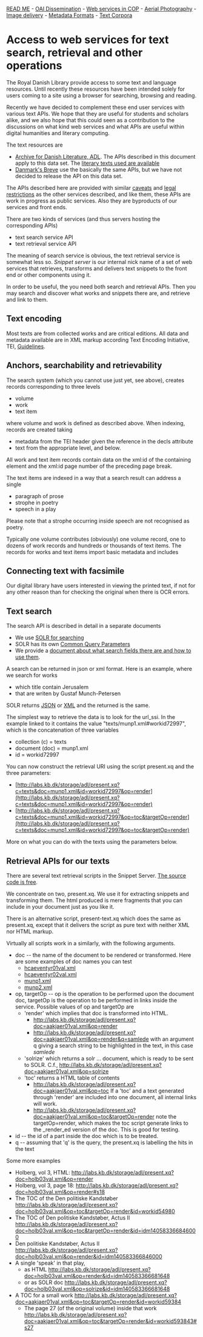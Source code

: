 [READ ME](README.md) - [OAI Dissemination](oai-pmh.md) - [Web services in COP](cop-backend.md) - [Aerial Photography](geographic-data.md) - [Image delivery](image-delivery.md) - [Metadata Formats](metadata-formats.md) - [Text Corpora](text-corpora.md)

# Access to web services for text search, retrieval and other operations

The Royal Danish Library provide access to some text and language
resources. Until recently these resources have been intended solely for
users coming to a site using a browser for searching, browsing and
reading.

Recently we have decided to complement these end user services with
various text APIs. We hope that they are useful for students and
scholars alike, and we also hope that this could seen as a
contribution to the discussions on what kind web services and what
APIs are useful within digital humanities and literary computing.

The text resources are

* [Archive for Danish Literature, ADL](http://www.adl.dk/). The APIs
  described in this document apply to this data set. The [literary texts used are available](https://github.com/Det-Kongelige-Bibliotek/public-adl-text-sources)
* [Danmark's Breve](http://danmarksbreve.kb.dk/) use the basically the
  same APIs, but we have not decided to release the API on this data
  set.

The APIs described here are provided with similar
[caveats](README.md#caveats) and [legal
restrictions](README.md#licences--legalese) as the other services
described, and like them, these APIs are work in progress as public
services. Also they are byproducts of our services and front ends.

There are two kinds of services (and thus servers hosting the corresponding APIs)

* text search service API
* text retrieval service API

The meaning of search service is obvious, the text retrieval service
is somewhat less so. _Snippet server_ is our internal nick name of a
set of web services that retrieves, transforms and delivers text
snippets to the front end or other components using it.

In order to be useful, the you need both search and retrieval APIs.
Then you may search and discover what works and snippets there are,
and retrieve and link to them.

## Text encoding

Most texts are from collected works and are critical editions.  All
data and metadata available are in XML markup according Text Encoding
Initiative, TEI,
[Guidelines](http://www.tei-c.org/release/doc/tei-p5-doc/en/html/).

## Anchors, searchability and retrievability

The search system (which you cannot use just yet, see above), creates
records corresponding to three levels

* volume
* work
* text item

where volume and work is defined as described above. When indexing,
records are created taking

* metadata from the TEI header given the reference in the decls attribute
* text from the appropriate level, and below.

All work and text item records contain data on the xml:id of the
containing element and the xml:id page number of the preceding page
break.

The text items are indexed in a way that a search result can address a single

* paragraph of prose
* strophe in poetry 
* speech in a play

Please note that a strophe occurring inside speech are not recognised
as poetry.

Typically one volume contributes (obviously) one volume record, one to
dozens of work records and hundreds or thousands of text items.
The records for works and text items import basic metadata and includes

## Connecting text with facsimile

Our digital library have users interested in viewing the printed text,
if not for any other reason than for checking the original when there
is OCR errors.

## Text search

The search API is described in detail in a separate documents

* We use [SOLR for searching](https://cwiki.apache.org/confluence/display/solr/Searching)
* SOLR has its own [Common Query Parameters](https://cwiki.apache.org/confluence/display/solr/Common+Query+Parameters)
* We provide a [document about what search fields there are and how to use them](http://rawgit.com/Det-Kongelige-Bibliotek/access-digital-objects/master/form-demos/adl-form.html).

A search can be returned in json or xml format. Here is an example, where we search  for works

* which title contain Jerusalem
* that are writen by Gustaf Munch-Petersen

SOLR returns [JSON](http://public-index.kb.dk/solr/adl-core/select/?q=author_name_tesim%3AGustaf+Munch-Petersen%0D%0Aand%0D%0Acat_ssi%3Awork%0D%0Aand%0D%0Awork_title_tesim%3AJerusalem&wt=json&start=0&rows=10&defType=edismax&indent=on) or [XML](http://public-index.kb.dk/solr/adl-core/select/?q=author_name_tesim%3AGustaf+Munch-Petersen%0D%0Aand%0D%0Acat_ssi%3Awork%0D%0Aand%0D%0Awork_title_tesim%3AJerusalem&wt=xml&start=0&rows=10&defType=edismax&indent=on) and the returned is the same.

The simplest way to retrieve the data is to look for the url_ssi. In the example linked to it contains the value "texts/munp1.xml#workid72997", which is the concatenation of three variables

* collection (c) = texts
* document (doc) = munp1.xml
* id = workid72997

You can now construct the retrieval URI using the script present.xq and the three parameters:

* [http://labs.kb.dk/storage/adl/present.xq?c=texts&doc=munp1.xml&id=workid72997&op=render](http://labs.kb.dk/storage/adl/present.xq?c=texts&doc=munp1.xml&id=workid72997&op=render)
* [http://labs.kb.dk/storage/adl/present.xq?c=texts&doc=munp1.xml&id=workid72997&op=toc&targetOp=render](http://labs.kb.dk/storage/adl/present.xq?c=texts&doc=munp1.xml&id=workid72997&op=toc&targetOp=render)

More on what you can do with the texts using the parameters below.

## Retrieval APIs for our texts

There are several text retrieval scripts in the Snippet Server.
[The source code is free](https://github.com/Det-Kongelige-Bibliotek/solr-and-snippets).

We concentrate on two, present.xq. We use it for extracting snippets
and transforming them. The html produced is mere fragments that you
can include in your document just as you like it.

There is an alternative script, present-text.xq which does the same as
present.xq, except that it delivers the script as pure text with
neither XML nor HTML markup.

Virtually all scripts work in a similarly, with the following arguments.

* doc -- the name of the document to be rendered or transformed. Here are some examples of doc names you can test
  * [hcaeventyr01val.xml](http://labs.kb.dk/storage/adl/texts/hcaeventyr01val.xml)
  * [hcaeventyr02val.xml](http://labs.kb.dk/storage/adl/texts/hcaeventyr02val.xml)
  * [munp1.xml](http://labs.kb.dk/storage/adl/texts/munp1.xml)
  * [munp2.xml](http://labs.kb.dk/storage/adl/texts/munp2.xml)
* op, targetOp  -- op is the operation to be performed upon the document doc, targetOp is the operation to be performed in links inside the service. Possible values of op and targetOp are
  * 'render' which implies that doc is transformed into HTML. 
     * http://labs.kb.dk/storage/adl/present.xq?doc=aakjaer01val.xml&op=render
     * http://labs.kb.dk/storage/adl/present.xq?doc=aakjaer01val.xml&op=render&q=samlede with an argument q giving a search string to be highlighted in the text, in this case _samlede_
  * 'solrize' which returns a solr <add> ... </add> document, which is ready to be sent to SOLR. C.f., http://labs.kb.dk/storage/adl/present.xq?doc=aakjaer01val.xml&op=solrize
  * 'toc' returns a HTML table of contents 
     * http://labs.kb.dk/storage/adl/present.xq?doc=aakjaer01val.xml&op=toc If a 'toc' and a text generated through 'render' are included into one document, all internal links will work.
     * http://labs.kb.dk/storage/adl/present.xq?doc=aakjaer01val.xml&op=toc&targetOp=render 
     note the targetOp=render, which makes the toc script generate links to the _render_ed version of the doc. This is good for testing.
* id  -- the id of a part inside the doc which is to be treated. 
* q -- assuming that 'q' is the query, the present.xq is labelling the hits in the text

Some more examples

* Holberg, vol 3, HTML: http://labs.kb.dk/storage/adl/present.xq?doc=holb03val.xml&op=render
* Holberg, vol 3, page 18: http://labs.kb.dk/storage/adl/present.xq?doc=holb03val.xml&op=render#s18
* The TOC of the Den politiske Kandstøber http://labs.kb.dk/storage/adl/present.xq?doc=holb03val.xml&op=toc&targetOp=render&id=workid54980
* The TOC of Den politiske Kandstøber, Actus II http://labs.kb.dk/storage/adl/present.xq?doc=holb03val.xml&op=toc&targetOp=render&id=idm140583366846000
* Den politiske Kandstøber, Actus II http://labs.kb.dk/storage/adl/present.xq?doc=holb03val.xml&op=render&id=idm140583366846000
* A single 'speak' in that play, 
  * as HTML http://labs.kb.dk/storage/adl/present.xq?doc=holb03val.xml&op=render&id=idm140583366681648
  * or as SOLR doc http://labs.kb.dk/storage/adl/present.xq?doc=holb03val.xml&op=solrize&id=idm140583366681648
* A TOC for a small work http://labs.kb.dk/storage/adl/present.xq?doc=aakjaer01val.xml&op=toc&targetOp=render&id=workid59384
  * The page 27 (of the original volume) inside that work http://labs.kb.dk/storage/adl/present.xq?doc=aakjaer01val.xml&op=toc&targetOp=render&id=workid593843#s27

